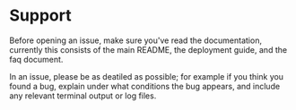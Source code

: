 # Support

Before opening an issue, make sure you've read the documentation, currently this
consists of the main README, the deployment guide, and the faq document.

In an issue, please be as deatiled as possible; for example if you think you
found a bug, explain under what conditions the bug appears, and include any
relevant terminal output or log files.

